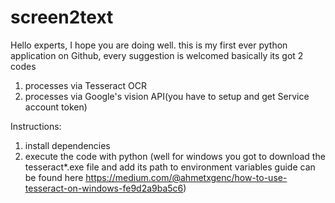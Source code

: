 # screen2text

Hello experts,
I hope you are doing well.
this is my first ever python application on Github, every suggestion is welcomed
basically its got 2 codes 
1. processes via Tesseract OCR
2. processes via Google's vision API(you have to setup and get Service account token)

Instructions:
1. install dependencies
2. execute the code with python
(well for windows you got to download the tesseract*.exe file and add its path to environment variables
guide can be found here https://medium.com/@ahmetxgenc/how-to-use-tesseract-on-windows-fe9d2a9ba5c6)

